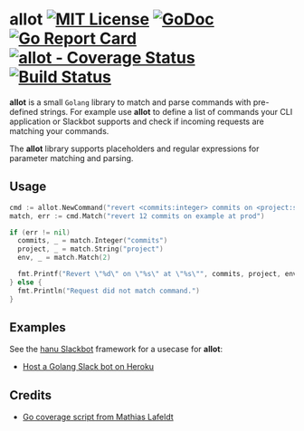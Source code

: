 # allot [![MIT License](https://img.shields.io/github/license/sbstjn/allot.svg?maxAge=3600)](https://github.com/sbstjn/allot/blob/master/LICENSE.md) [![GoDoc](https://godoc.org/github.com/sbstjn/allot?status.svg)](https://godoc.org/github.com/sbstjn/allot) [![Go Report Card](https://goreportcard.com/badge/github.com/sbstjn/allot)](https://goreportcard.com/report/github.com/sbstjn/allot) [![allot - Coverage Status](https://img.shields.io/coveralls/sbstjn/allot.svg)](https://coveralls.io/github/sbstjn/allot) [![Build Status](https://img.shields.io/circleci/project/sbstjn/allot.svg?maxAge=600)](https://circleci.com/gh/sbstjn/allot)

**allot** is a small `Golang` library to match and parse commands with pre-defined strings. For example use **allot** to define a list of commands your CLI application or Slackbot supports and check if incoming requests are matching your commands.

The **allot** library supports placeholders and regular expressions for parameter matching and parsing.

## Usage

```go
cmd := allot.NewCommand("revert <commits:integer> commits on <project:string> at (stage|prod)")
match, err := cmd.Match("revert 12 commits on example at prod")

if (err != nil)
  commits, _ = match.Integer("commits")
  project, _ = match.String("project")
  env, _ = match.Match(2)

  fmt.Printf("Revert \"%d\" on \"%s\" at \"%s\"", commits, project, env)
} else {
  fmt.Println("Request did not match command.")
}
```

## Examples

See the [hanu Slackbot](https://github.com/sbstjn/hanu) framework for a usecase for **allot**:

* [Host a Golang Slack bot on Heroku](https://sbstjn.com/host-golang-slackbot-on-heroku-with-hanu.html)

## Credits
 * [Go coverage script from Mathias Lafeldt](https://mlafeldt.github.io/blog/test-coverage-in-go/)
